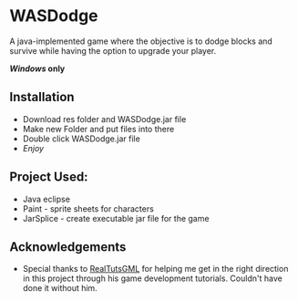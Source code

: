 # WASDodge
A java-implemented game where the objective is to dodge blocks and survive while having the option to upgrade your player.

***Windows* only**
## Installation

 - Download res folder and WASDodge.jar file 
 - Make new Folder and put files into there
 - Double click WASDodge.jar file
 - *Enjoy*
 
## Project Used:
 - Java eclipse
 - Paint - sprite sheets for characters
 - JarSplice - create executable jar file for the game

## Acknowledgements
- Special thanks to [RealTutsGML](https://www.youtube.com/channel/UCOs7Q7IeuzgRyARaEqif75A) for helping me get in the right direction in this project through his game development tutorials. Couldn't have done it without him.
